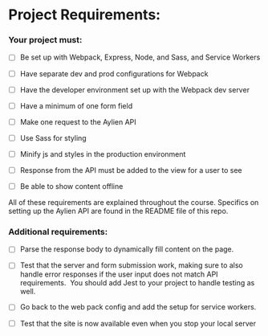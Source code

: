 # Project Requirements:

### Your project must:

- [ ] Be set up with Webpack, Express, Node, and Sass, and Service Workers

- [ ] Have separate dev and prod configurations for Webpack

- [ ] Have the developer environment set up with the Webpack dev server

- [ ] Have a minimum of one form field

- [ ] Make one request to the Aylien API

- [ ] Use Sass for styling

- [ ] Minify js and styles in the production environment

- [ ] Response from the API must be added to the view for a user to see 

- [ ] Be able to show content offline

All of these requirements are explained throughout the course. Specifics on setting up the Aylien API are found in the README file of this repo.


### Additional requirements:

- [ ] Parse the response body to dynamically fill content on the page.

- [ ] Test that the server and form submission work, making sure to also handle error responses if the user input does not match API requirements.  You should add Jest to your project to handle testing as well.

- [ ] Go back to the web pack config and add the setup for service workers.

- [ ] Test that the site is now available even when you stop your local server